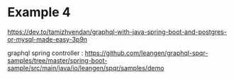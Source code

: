 # Example 4

<https://dev.to/tamizhvendan/graphql-with-java-spring-boot-and-postgres-or-mysql-made-easy-3p9n>

graphql spring controller : <https://github.com/leangen/graphql-spqr-samples/tree/master/spring-boot-sample/src/main/java/io/leangen/spqr/samples/demo>
